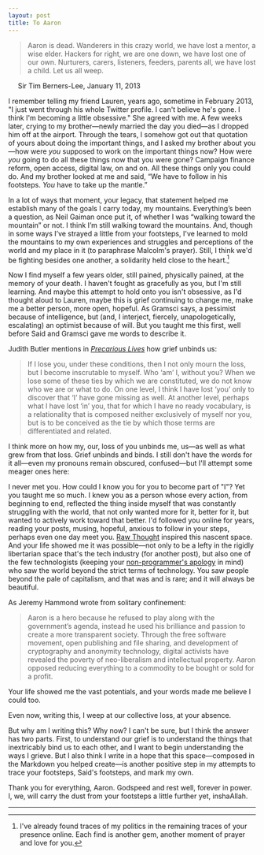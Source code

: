 ```yaml
---
layout: post
title: To Aaron
---
```

>Aaron is dead. Wanderers in this crazy world, we have lost a mentor, a wise elder. Hackers for right, we are one down, we have lost one of our own. Nurturers, carers, listeners, feeders, parents all, we have lost a child. Let us all weep.

&nbsp;&nbsp;&nbsp;&nbsp;&nbsp;Sir Tim Berners-Lee, January 11, 2013

I remember telling my friend Lauren, years ago, sometime in February 2013, "I just went through his whole Twitter profile.  I can't believe he's gone.  I think I'm becoming a little obsessive."  She agreed with me.  A few weeks later, crying to my brother—newly married the day you died—as I dropped him off at the airport.  Through the tears, I somehow got out that quotation of yours about doing the important things, and I asked my brother about you—how were *you* supposed to work on the important things now? How were *you* going to do all these things now that you were gone?  Campaign finance reform, open access, digital law, on and on.  All these things only you could do.  And my brother looked at me and said, “We have to follow in his footsteps.  *You* have to take up the mantle.”

In a lot of ways that moment, your legacy, that statement helped me establish many of the goals I carry today, my mountains.  Everything’s been a question, as Neil Gaiman once put it, of whether I was “walking toward the mountain” or not.  I think I’m still walking toward the mountains.  And, though in some ways I’ve strayed a little from your footsteps, I've learned to mold the mountains to my own experiences and struggles and perceptions of the world and my place in it (to paraphrase Malcolm's prayer).  Still, I think we'd be fighting besides one another, a solidarity held close to the heart.[^1]

Now I find myself a few years older, still pained, physically pained, at the memory of your death.  I haven't fought as gracefully as you, but I'm still learning.  And maybe this attempt to hold onto you isn't obsessive, as I'd thought aloud to Lauren, maybe this is grief continuing to change me, make me a better person, more open, hopeful.  As Gramsci says, a pessimist because of intelligence, but (and, I interject, fiercely, unapologetically, escalating) an optimist because of will.  But you taught me this first, well before Said and Gramsci gave me words to describe it.

Judith Butler mentions in [*Precarious Lives*](http://www.jauzey.com/quotes/judith-butler-precarious-life) how grief unbinds us:

>If I lose you, under these conditions, then I not only mourn the loss, but I become inscrutable to myself. Who ‘am’ I, without you? When we lose some of these ties by which we are constituted, we do not know who we are or what to do. On one level, I think I have lost ‘you’ only to discover that ‘I’ have gone missing as well. At another level, perhaps what I have lost ‘in’ you, that for which I have no ready vocabulary, is a relationality that is composed neither exclusively of myself nor you, but is to be conceived as the tie by which those terms are differentiated and related.

I think more on how my, our, loss of you unbinds me, us—as well as what grew from that loss.  Grief unbinds and binds. I still don't have the words for it all—even my pronouns remain obscured, confused—but I'll attempt some meager ones here:

I never met you.  How could I know you for you to become part of "I"?  Yet you taught me so much.  I knew you as a person whose every action, from beginning to end, reflected the thing inside myself that was constantly struggling with the world, that not only wanted more for it, better for it, but wanted to actively work toward that better.  I'd followed you online for years, reading your posts, musing, hopeful, anxious to follow in your steps, perhaps even one day meet you.  [Raw Thought](http://www.aaronsw.com/weblog/) inspired this nascent space.  And your life showed me it was possible—not only to be a lefty in the rigidly libertarian space that's the tech industry (for another post), but also one of the few technologists (keeping your [non-programmer's apology](http://www.aaronsw.com/weblog/nonapology) in mind) who saw the world beyond the strict terms of technology.  You saw people beyond the pale of capitalism, and that was and is rare; and it will always be beautiful.  

As Jeremy Hammond wrote from solitary confinement: 

>Aaron is a hero because he refused to play along with the government’s agenda, instead he used his brilliance and passion to create a more transparent society. Through the free software movement, open publishing and file sharing, and development of cryptography and anonymity technology, digital activists have revealed the poverty of neo-liberalism and intellectual property. Aaron opposed reducing everything to a commodity to be bought or sold for a profit.

Your life showed me the vast potentials, and your words made me believe I could too.

Even now, writing this, I weep at our collective loss, at your absence. 

But why am I writing this?  Why now?  I can't be sure, but I think the answer has two parts.  First, to understand our grief is to understand the things that inextricably bind us to each other, and I want to begin understanding the ways I grieve. But I also think I write in a hope that this space—composed in the Markdown you helped create—is another positive step in my attempts to trace your footsteps, Said's footsteps, and mark my own.   

Thank you for everything, Aaron. Godspeed and rest well, forever in power. I, we, will carry the dust from your footsteps a little further yet, inshaAllah.

------------------------------

[^1]: I've already found traces of my politics in the remaining traces of your presence online.  Each find is another gem, another moment of prayer and love for you.